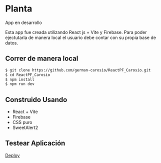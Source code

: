 # Planta 
App en desarrollo

Esta app fue creada utilizando React js + Vite y Firebase. Para poder ejectutarla de manera local el usuario debe contar con su propia base de datos.

## Correr de manera local

```bash
$ git clone https://github.com/german-carosio/ReactPF_Carosio.git
$ cd ReactPF_Carosio
$ npm install
$ npm run dev
```

## Construido Usando

- React + Vite
- Firebase
- CSS puro
- SweetAlert2


## Testear Aplicación

[Deploy](https://react-pf-carosio.vercel.app/)
